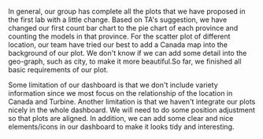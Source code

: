 In general, our group has complete all the plots that we have proposed in the first lab with a little change. Based on TA's suggestion, we have changed our first count bar chart to the pie chart of each province and counting the models in that province. For the scatter plot of different location, our team have tried our best to add a Canada map into the background of our plot. We don't know if we can add some detail into the geo-graph, such as city, to make it more beautiful.So far, we finished all basic requirements of our plot.

Some limitation of our dashboard is that we don't include variety information since we most focus on the relationship of the location in Canada and Turbine. Another limitation is that we haven't integrate our plots nicely in the whole dashboard. We will need to do some position adjustment so that plots are aligned. In addition, we can add some clear and nice elements/icons in our dashboard to make it looks tidy and interesting.
